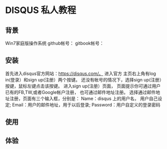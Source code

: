 # DISQUS 私人教程

## 背景
Win7家庭版操作系统
github帐号：
gitbook帐号：
## 安装
首先进入disqus官方网站：https://disqus.com/。
进入官方
主页右上角有log in(登录）和sign up(注册）两个按键。
还没有帐号的情况下，选择sign up(注册）按键，鼠标左键点击该按键。
进入sign up(注册）页面，
页面提示你可通过用户已有的FB,TW,或者Google帐户注册，
也可通过邮件地址注册。
选择通过邮件地址注册，页面有三个输入框，分别是：
Name：disqus 上的用户名， 用户自己设定;
Email：用户的邮件地址，用于以后登录;
Password：用户自定义的登录密码



## 使用

## 体验

